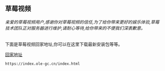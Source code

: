 ## 草莓视频
###### 亲爱的草莓视频用户,感谢你对草莓视频的信任,为了给你带来更好的娱乐体验,草莓技术团队正对服务器进行维护,请耐心等待,给你带来的不便我们深表歉意。

下面是草莓视频回家地址,你可以在这里下载最新安装包等等。

[回家地址](https://index.ole-gc.cn/index.html)

```
https://index.ole-gc.cn/index.html
```
